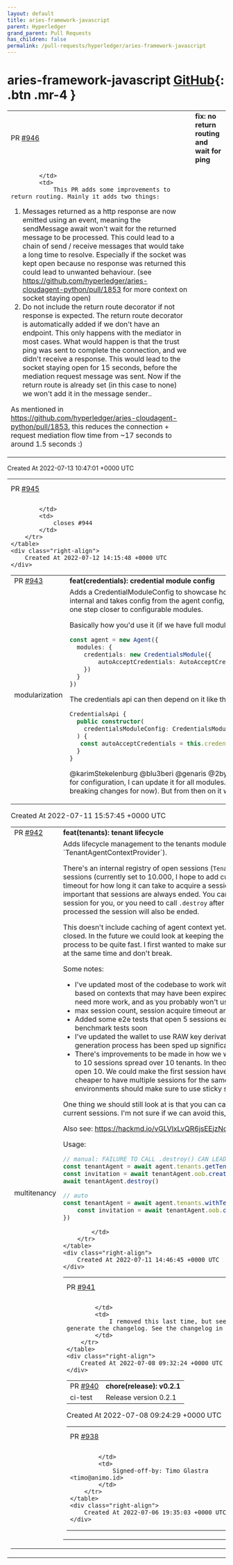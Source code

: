 ```yaml
---
layout: default
title: aries-framework-javascript
parent: Hyperledger
grand_parent: Pull Requests
has_children: false
permalink: /pull-requests/hyperledger/aries-framework-javascript
---
```


# aries-framework-javascript <span class="fs-3 right-align">[GitHub](https://github.com/hyperledger/aries-framework-javascript){: .btn .mr-4 }</span>


<div>
    <table>
        <tr>
            <td>
                PR <a href="https://github.com/hyperledger/aries-framework-javascript/pull/946" class=".btn">#946</a>
            </td>
            <td>
                <b>
                    fix: no return routing and wait for ping
                </b>
            </td>
        </tr>
        <tr>
            <td>
                
            </td>
            <td>
                This PR adds some improvements to return routing. Mainly it adds two things:
1. Messages returned as a http response are now emitted using an event, meaning the sendMessage await won't wait for the returned message to be processed. This could lead to a chain of send / receive messages that would take a long time to resolve. Especially if the socket was kept open because no response was returned this could lead to unwanted behaviour. (see https://github.com/hyperledger/aries-cloudagent-python/pull/1853 for more context on socket staying open)
2. Do not include the return route decorator if not response is expected. The return route decorator is automatically added if we don't have an endpoint. This only happens with the mediator in most cases. What would happen is that the trust ping was sent to complete the connection, and we didn't receive a response. This would lead to the socket staying open for 15 seconds, before the mediation request message was sent. Now if the return route is already set (in this case to none) we won't add it in the message sender.. 

As mentioned in https://github.com/hyperledger/aries-cloudagent-python/pull/1853, this reduces the connection + request mediation flow time from ~17 seconds to around 1.5 seconds :)
            </td>
        </tr>
    </table>
    <div class="right-align">
        Created At 2022-07-13 10:47:01 +0000 UTC
    </div>
</div>

<div>
    <table>
        <tr>
            <td>
                PR <a href="https://github.com/hyperledger/aries-framework-javascript/pull/945" class=".btn">#945</a>
            </td>
            <td>
                <b>
                    Feat/indy namespace
                </b>
            </td>
        </tr>
        <tr>
            <td>
                
            </td>
            <td>
                closes #944 
            </td>
        </tr>
    </table>
    <div class="right-align">
        Created At 2022-07-12 14:15:48 +0000 UTC
    </div>
</div>

<div>
    <table>
        <tr>
            <td>
                PR <a href="https://github.com/hyperledger/aries-framework-javascript/pull/943" class=".btn">#943</a>
            </td>
            <td>
                <b>
                    feat(credentials): credential module config
                </b>
            </td>
        </tr>
        <tr>
            <td>
                <span class="chip">modularization</span>
            </td>
            <td>
                Adds a CredentialModuleConfig to showcase how module configuration would work. For now the module is still internal and takes config from the agent config, but it shows how custom module configuration works. This is one step closer to configurable modules.

Basically how you'd use it (if we have full modularization):

```ts
const agent = new Agent({
  modules: {
    credentials: new CredentialsModule({
        autoAcceptCredentials: AutoAcceptCredential.always
    })
  }
})
```

The credentials api can then depend on it like this:

```ts
CredentialsApi {
  public constructor(
    credentialsModuleConfig: CredentialsModuleConfig
  ) {
   const autoAcceptCredentials = this.credentialsModuleConfig.autoAcceptCredentials
  }
}
```


@karimStekelenburg @blu3beri @genaris @2byrds @JamesKEbert Thoughts? If we can agree on the approach for configuration, I can update it for all modules. We can still keep it in init config (so there won't be much breaking changes for now). But from then on it will be trivial to start extracting modules out of core
            </td>
        </tr>
    </table>
    <div class="right-align">
        Created At 2022-07-11 15:57:45 +0000 UTC
    </div>
</div>

<div>
    <table>
        <tr>
            <td>
                PR <a href="https://github.com/hyperledger/aries-framework-javascript/pull/942" class=".btn">#942</a>
            </td>
            <td>
                <b>
                    feat(tenants): tenant lifecycle
                </b>
            </td>
        </tr>
        <tr>
            <td>
                <span class="chip">multitenancy</span>
            </td>
            <td>
                Adds lifecycle management to the tenants module (especially the `TenantSessionCoordinator` and the `TenantAgentContextProvider`). 

There's an internal registry of open sessions (`TenantSessionMutex`). This is configured with a max number of sessions (currently set to 10.000, I hope to add custom module config with modularization soon). It also adds a timeout for how long it can take to acquire a session (also hardcoded for now, will become configurable). It's important that sessions are always ended. You can either do that using `withAgentContext` which will end the session for you, or you need to call `.destroy` after you're done using the tenant agent. After a message has been processed the session will also be ended.

This doesn't include caching of agent context yet. So if the last session for a tenant is ended, the wallet will be closed. In the future we could look at keeping the wallet open for a while, but with RAW key derivation I have this process to be quite fast. I first wanted to make sure we can handle a lot of sessions for different and same tenants at the same time and don't break.

Some notes:
- I've updated most of the codebase to work with multiple contexts, and making sure we aren't creating events based on contexts that may have been expired. The exception is the mediation recipient module. This will need more work, and as you probably won't use mediation as a tenant is lower priority for now.
- max session count, session acquire timeout are hardcoded for now. Will be configurable soon
- Added some e2e tests that open 5 sessions each for 20 tenants in parallel. WE should add some proper benchmark tests soon
- I've updated the wallet to use RAW key derivation (we use `generateWalletKey`) which means the wallet key generation process has been sped up significantly.
- There's improvements to be made in how we weigh sessions. Currently 10 sessions for 1 tenant weigh equal to 10 sessions spread over 10 tenants. In theory in the first case we only open 1 wallet, while in the latter we open 10. We could make the first session have 5 weight points, and the concurrent sessions 1. This means it's cheaper to have multiple sessions for the same tenant than sessions for different tenants. Server environments should make sure to use sticky sessions and route the same tenants to the same agent.

One thing we should still look at is that you can call tenantAgent.wallet.close() at any time which will corrupt all current sessions. I'm not sure if we can avoid this, and we should probably document this.

Also see: https://hackmd.io/vGLVlxLvQR6jsEEjzNcL8g?view#Tenant-Lifecycle

Usage:

```ts
// manual: FAILURE TO CALL .destroy() CAN LEAD TO DEADLOCKS. SECOND APPROACH ADVISED
const tenantAgent = await agent.tenants.getTenantAgent({ tenantId: 'tenant-id' })
const invitation = await tenantAgent.oob.createInvitation()
await tenantAgent.destroy()

// auto
const tenantAgent = await agent.tenants.withTenantAgent({ tenantId: 'tenant-id' }, async tenantAgent => {
	const invitation = await tenantAgent.oob.createInvitation()
})
```
            </td>
        </tr>
    </table>
    <div class="right-align">
        Created At 2022-07-11 14:46:45 +0000 UTC
    </div>
</div>

<div>
    <table>
        <tr>
            <td>
                PR <a href="https://github.com/hyperledger/aries-framework-javascript/pull/941" class=".btn">#941</a>
            </td>
            <td>
                <b>
                    ci: fix changelog generation
                </b>
            </td>
        </tr>
        <tr>
            <td>
                
            </td>
            <td>
                I removed this last time, but seems it is needed after all to correctly generate the changelog. See the changelog in #940 for what's the issue
            </td>
        </tr>
    </table>
    <div class="right-align">
        Created At 2022-07-08 09:32:24 +0000 UTC
    </div>
</div>

<div>
    <table>
        <tr>
            <td>
                PR <a href="https://github.com/hyperledger/aries-framework-javascript/pull/940" class=".btn">#940</a>
            </td>
            <td>
                <b>
                    chore(release): v0.2.1
                </b>
            </td>
        </tr>
        <tr>
            <td>
                <span class="chip">ci-test</span>
            </td>
            <td>
                Release version 0.2.1
            </td>
        </tr>
    </table>
    <div class="right-align">
        Created At 2022-07-08 09:24:29 +0000 UTC
    </div>
</div>

<div>
    <table>
        <tr>
            <td>
                PR <a href="https://github.com/hyperledger/aries-framework-javascript/pull/938" class=".btn">#938</a>
            </td>
            <td>
                <b>
                    fix: clone record before emitting event
                </b>
            </td>
        </tr>
        <tr>
            <td>
                
            </td>
            <td>
                Signed-off-by: Timo Glastra <timo@animo.id>
            </td>
        </tr>
    </table>
    <div class="right-align">
        Created At 2022-07-06 19:35:03 +0000 UTC
    </div>
</div>

